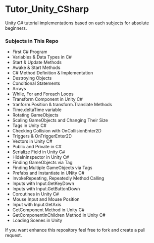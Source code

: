 # Tutor_Unity_CSharp
Unity C# tutorial implementations based on each subjects for absolute beginners.

### Subjects in This Repo

* First C# Program
* Variables & Data Types in C#
* Start & Update Methods
* Awake & Start Methods
* C# Method Definition & Implementation
* Destroying Objects
* Conditional Statements
* Arrays
* While, For and Foreach Loops
* Transform Component in Unity C#
* tranform.Position & transform.Translate Methods
* Time.deltaTime variable
* Rotating GameObjects
* Scaling GameObjects and Changing Their Size
* Tags in Unity C#
* Checking Collision with OnCollisionEnter2D
* Triggers & OnTriggerEnter2D
* Vectors in Unity C#
* Public and Private in C#
* Serialize Field in Unity C#
* HideInInspector in Unity C#
* Finding GameObjects via Tag
* Finding Multiple GameObjects via Tags
* Prefabs and Instantiate in UNity C#
* InvokeRepeating, Repeatedly Method Calling
* Inputs with Input.GetKeyDown
* Inputs with Input.GetButtonDown
* Coroutines in Unity C#
* Mouse Input and Mouse Position
* Input with Input.GetAxis
* GetComponent Method in Unity C#
* GetComponentInChildren Method in Unity C#
* Loading Scenes in Unity

If you want enhance this repository feel free to fork and create a pull request.
